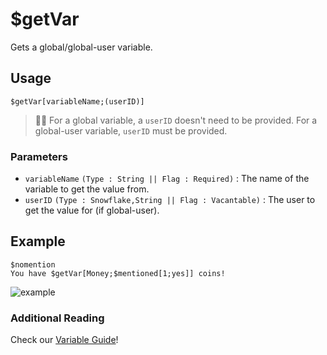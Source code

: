 # $getVar
Gets a global/global-user variable.

## Usage
```
$getVar[variableName;(userID)]
```
> 🧙‍♂️ For a global variable, a `userID` doesn't need to be provided. For a global-user variable, `userID` must be provided.

### Parameters
- `variableName` `(Type : String || Flag : Required)` : The name of the variable to get the value from.
- `userID` `(Type : Snowflake,String || Flag : Vacantable)` : The user to get the value for (if global-user).

## Example
```
$nomention
You have $getVar[Money;$mentioned[1;yes]] coins!
```

![example](https://user-images.githubusercontent.com/69215413/126073974-8fbd707f-aaeb-4500-9db2-7ac923b3df74.png)

### Additional Reading
Check our [Variable Guide](https://nilpointer-software.github.io/bdfd-wiki/guides/variables.html)!
